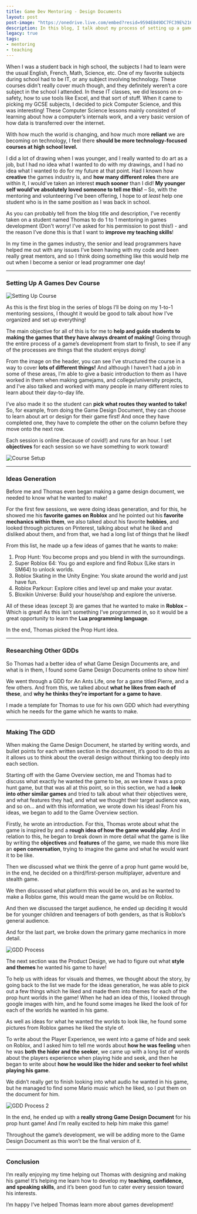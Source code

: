 ```yaml
---
title: Game Dev Mentoring - Design Documents
layout: post
post-image: "https://onedrive.live.com/embed?resid=9594E849DC7FC39E%2161098&authkey=%21ACXxT73s6vzH56g&width=1920&height=1634"
description: In this blog, I talk about my process of setting up a games development course for a student I've began mentoring 1 to 1, and the process of helping him make a design document for a game which he wants to make.
legacy: true
tags:
- mentoring
- teaching
---
```


When I was a student back in high school, the subjects I had to learn were the usual English, French, Math, Science, etc.
One of my favorite subjects during school had to be IT, or any subject involving technology. These courses didn’t really cover much though, and they definitely weren’t a core subject in the school I attended.
In these IT classes, we did lessons on e-safety, how to use tools like Excel, and that sort of stuff.
When it came to picking my GCSE subjects, I decided to pick Computer Science, and this was interesting! These Computer Science lessons mainly consisted of learning about how a computer’s internals work, and a very basic version of how data is transferred over the internet.

With how much the world is changing, and how much more **reliant** we are becoming on technology, I feel there **should be more technology-focused courses at high school level.**

I did a lot of drawing when I was younger, and I really wanted to do art as a job, but I had no idea what I wanted to do with my drawings, and I had no idea what I wanted to do for my future at that point.
Had I known how **creative** the games industry is, and **how many different roles** there are within it, I would’ve taken an interest **much sooner** than I did!
**My younger self would’ve absolutely loved someone to tell me this!** – So, with the mentoring and volunteering I’ve been offering, I hope to *at least* help one student who is in the same position as I was back in school.

As you can probably tell from the blog title and description, I’ve recently taken on a student named Thomas to do 1 to 1 mentoring in games development (Don't worry! I've asked for his permission to post this!) - and the reason I’ve done this is that I want to **improve my teaching skills**!

In my time in the games industry, the senior and lead programmers have helped me out with any issues I’ve been having with my code and been really great mentors, and so I think doing something like this would help me out when I become a senior or lead programmer one day!

---

### Setting Up A Games Dev Course

![Setting Up Course](https://onedrive.live.com/embed?resid=9594E849DC7FC39E%2161090&authkey=%21APAS6zSJe--9U_U&width=1600&height=645)

As this is the first blog in the series of blogs I’ll be doing on my 1-to-1 mentoring sessions, I thought it would be good to talk about how I’ve organized and set up everything!

The main objective for all of this is for me to **help and guide students to making the games that they have always dreamt of making!** Going through the entire process of a game’s development from start to finish, to see if any of the processes are things that the student enjoys doing!

From the image on the header, you can see I’ve structured the course in a way to cover **lots of different things!** And although I haven’t had a job in some of these areas, I’m able to give a basic introduction to them as I have worked in them when making gamejams, and college/university projects, and I’ve also talked and worked with many people in many different roles to learn about their day-to-day life.

I’ve also made it so the student can **pick what routes they wanted to take!** So, for example, from doing the Game Design Document, they can choose to learn about art or design for their game first! And once they have completed one, they have to complete the other on the column before they move onto the next row.

Each session is online (because of covid!) and runs for an hour. I set **objectives** for each session so we have something to work toward!

![Course Setup](https://onedrive.live.com/embed?resid=9594E849DC7FC39E%2161114&authkey=%21AERzlAW1gSDZ074&width=1024)

---

### Ideas Generation

Before me and Thomas even began making a game design document, we needed to know what he wanted to make!

For the first few sessions, we were doing ideas generation, and for this, he showed me his **favorite games on Roblox** and he pointed out his **favorite mechanics within them**, we also talked about his favorite **hobbies**, and looked through pictures on Pinterest, talking about what he liked and disliked about them, and from that, we had a long list of things that he liked!

From this list, he made up a few ideas of games that he wants to make:
1. Prop Hunt: You become props and you blend in with the surroundings.
2. Super Roblox 64: You go and explore and find Robux (Like stars in SM64) to unlock worlds.
3. Roblox Skating in the Unity Engine: You skate around the world and just have fun.
4. Roblox Parkour: Explore cities and level up and make your avatar.
5. Bloxikin Universe: Build your house/shop and explore the universe.

All of these ideas (except 3) are games that he wanted to make in **Roblox** – Which is great! As this isn’t something I’ve programmed in, so it would be a great opportunity to learn the **Lua programming language**.

In the end, Thomas picked the Prop Hunt idea.

---

### Researching Other GDDs

So Thomas had a better idea of what Game Design Documents are, and what is in them, I found some Game Design Documents online to show him!

We went through a GDD for An Ants Life, one for a game titled Pierre, and a few others. And from this, we talked about **what he likes from each of these**, and **why he thinks they’re important for a game to have**.

I made a template for Thomas to use for his own GDD which had everything which he needs for the game which he wants to make.

---

### Making The GDD

When making the Game Design Document, he started by writing words, and bullet points for each written section in the document, it’s good to do this as it allows us to think about the overall design without thinking too deeply into each section.

Starting off with the Game Overview section, me and Thomas had to discuss what exactly he wanted the game to be, as we knew it was a prop hunt game, but that was all at this point, so in this section, we had a **look into other similar games** and tried to talk about what their objectives were, and what features they had, and what we thought their target audience was, and so on… and with this information, we wrote down his ideas!
From his ideas, we began to add to the Game Overview section.

Firstly, he wrote an introduction. For this, Thomas wrote about what the game is inspired by and a **rough idea of how the game would play**. And in relation to this, he began to break down in more detail what the game is like by writing the **objectives** and **features** of the game, we made this more like an **open conversation**, trying to imagine the game and what he would want it to be like.

Then we discussed what we think the genre of a prop hunt game would be, in the end, he decided on a third/first-person multiplayer, adventure and stealth game.

We then discussed what platform this would be on, and as he wanted to make a Roblox game, this would mean the game would be on Roblox.

And then we discussed the target audience, he ended up deciding it would be for younger children and teenagers of both genders, as that is Roblox’s general audience.

And for the last part, we broke down the primary game mechanics in more detail.

![GDD Process](https://onedrive.live.com/embed?resid=9594E849DC7FC39E%2161115&authkey=%21AKufo5IseE97B6U&width=1024)

The next section was the Product Design, we had to figure out what **style and themes** he wanted his game to have!

To help us with ideas for visuals and themes, we thought about the story, by going back to the list we made for the ideas generation, he was able to pick out a few things which he liked and made them into themes for each of the prop hunt worlds in the game!
When he had an idea of this, I looked through google images with him, and he found some images he liked the look of for each of the worlds he wanted in his game.

As well as ideas for what he wanted the worlds to look like, he found some pictures from Roblox games he liked the style of.

To write about the Player Experience, we went into a game of hide and seek on Roblox, and I asked him to tell me words about **how he was feeling** when he was **both the hider and the seeker**, we came up with a long list of words about the players experience when playing hide and seek, and then he began to write about **how he would like the hider and seeker to feel whilst playing his game**.

We didn’t really get to finish looking into what audio he wanted in his game, but he managed to find some Mario music which he liked, so I put them on the document for him.

![GDD Process 2](https://onedrive.live.com/embed?resid=9594E849DC7FC39E%2161116&authkey=%21AD2j5i3UawfZwII&width=1024)

In the end, he ended up with a **really strong Game Design Document** for his prop hunt game! And I’m really excited to help him make this game!

Throughout the game’s development, we will be adding more to the Game Design Document as this won’t be the final version of it.

---

### Conclusion

I’m really enjoying my time helping out Thomas with designing and making his game! It’s helping me learn how to develop my **teaching, confidence, and speaking skills**, and it’s been good fun to cater every session toward his interests.

I’m happy I’ve helped Thomas learn more about games development!